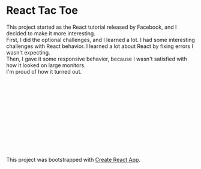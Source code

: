 <h1>React Tac Toe</h1>

This project started as the React tutorial released by Facebook, and I decided to make it more interesting. <br>
First, I did the optional challenges, and I learned a lot. I had some interesting challenges with React behavior. I learned a lot about React by fixing errors I wasn't expecting. <br>
Then, I gave it some responsive behavior, because I wasn't satisfied with how it looked on large monitors. <br> 
I'm proud of how it turned out.


<br><br><br><br><br><br><br><br><br><br><br><br>
This project was bootstrapped with [Create React App](https://github.com/facebook/create-react-app).
